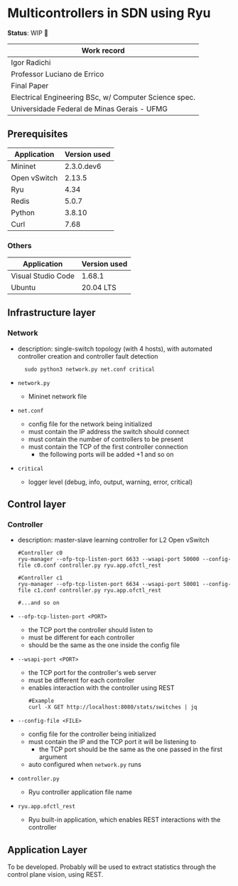 # Multicontrollers in SDN using Ryu

**Status**: WIP 🚧

|Work record|
|---|
|Igor Radichi|
|Professor Luciano de Errico|
|Final Paper|
|Electrical Engineering BSc, w/ Computer Science spec.|
|Universidade Federal de Minas Gerais - UFMG|

## Prerequisites
|Application|Version used|
|---|---|
|Mininet|2.3.0.dev6|
|Open vSwitch|2.13.5|
|Ryu|4.34|
|Redis|5.0.7|
|Python|3.8.10|
|Curl|7.68|

### Others
|Application|Version used|
|---|---|
|Visual Studio Code|1.68.1|
|Ubuntu|20.04 LTS| 
## Infrastructure layer
### Network
- description: single-switch topology (with 4 hosts), with automated controller creation and controller fault detection

  ```
    sudo python3 network.py net.conf critical
  ```
- ```network.py```
  - Mininet network file
- ```net.conf```
  - config file for the network being initialized
  - must contain the IP address the switch should connect
  - must contain the number of controllers to be present
  - must contain the TCP of the first controller connection
    - the following ports will be added +1 and so on
- ```critical```
  - logger level (debug, info, output, warning, error, critical)
  
## Control layer
### Controller

- description: master-slave learning controller for L2 Open vSwitch

  ```
  #Controller c0
  ryu-manager --ofp-tcp-listen-port 6633 --wsapi-port 50000 --config-file c0.conf controller.py ryu.app.ofctl_rest

  #Controller c1
  ryu-manager --ofp-tcp-listen-port 6634 --wsapi-port 50001 --config-file c1.conf controller.py ryu.app.ofctl_rest

  #...and so on
  ```
- ```--ofp-tcp-listen-port <PORT>```
  - the TCP port the controller should listen to
  - must be different for each controller
  - should be the same as the one inside the config file
- ```--wsapi-port <PORT>```
  - the TCP port for the controller's web server
  - must be different for each controller
  - enables interaction with the controller using REST
    ```
    #Example
    curl -X GET http://localhost:8080/stats/switches | jq
    ```
- ```--config-file <FILE>```
  - config file for the controller being initialized
  - must contain the IP and the TCP port it will be listening to
    - the TCP port should be the same as the one passed in the first argument
  - auto configured when ```network.py``` runs
- ```controller.py```
  - Ryu controller application file name
- ```ryu.app.ofctl_rest``` 
  - Ryu built-in application, which enables REST interactions with the controller

## Application Layer

To be developed. Probably will be used to extract statistics through the control plane vision, using REST.